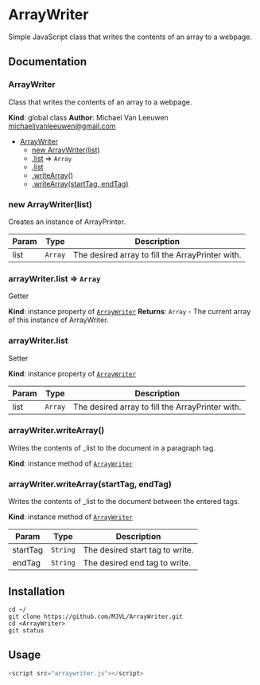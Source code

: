 # ArrayWriter
Simple JavaScript class that writes the contents of an array to a webpage.
## Documentation
### ArrayWriter
Class that writes the contents of an array to a webpage.

**Kind**: global class
**Author**: Michael Van Leeuwen <michaeljvanleeuwen@gmail.com>

* [ArrayWriter](#ArrayWriter)
    * [new ArrayWriter(list)](#new_ArrayWriter_new)
    * [.list](#ArrayWriter+list) ⇒ <code>Array</code>
    * [.list](#ArrayWriter+list)
    * [.writeArray()](#ArrayWriter+writeArray)
    * [.writeArray(startTag, endTag)](#ArrayWriter+writeArray)


### new ArrayWriter(list)
Creates an instance of ArrayPrinter.


| Param | Type | Description |
| --- | --- | --- |
| list | <code>Array</code> | The desired array to fill the ArrayPrinter with. |

<a name="ArrayWriter+list"></a>

### arrayWriter.list ⇒ <code>Array</code>
Getter

**Kind**: instance property of [<code>ArrayWriter</code>](#ArrayWriter)
**Returns**: <code>Array</code> - The current array of this instance of ArrayWriter.


### arrayWriter.list
Setter

**Kind**: instance property of [<code>ArrayWriter</code>](#ArrayWriter)

| Param | Type | Description |
| --- | --- | --- |
| list | <code>Array</code> | The desired array to fill the ArrayPrinter with. |

<a name="ArrayWriter+writeArray"></a>

### arrayWriter.writeArray()
Writes the contents of _list to the document in a paragraph tag.

**Kind**: instance method of [<code>ArrayWriter</code>](#ArrayWriter)

### arrayWriter.writeArray(startTag, endTag)
Writes the contents of _list to the document between the entered tags.

**Kind**: instance method of [<code>ArrayWriter</code>](#ArrayWriter)

| Param | Type | Description |
| --- | --- | --- |
| startTag | <code>String</code> | The desired start tag to write. |
| endTag | <code>String</code> | The desired end tag to write. |

## Installation 
```
cd ~/
git clone https://github.com/MJVL/ArrayWriter.git 
cd <ArrayWriter>
git status
```
## Usage
```JavaScript
<script src="arraywriter.js"></script> 
```
